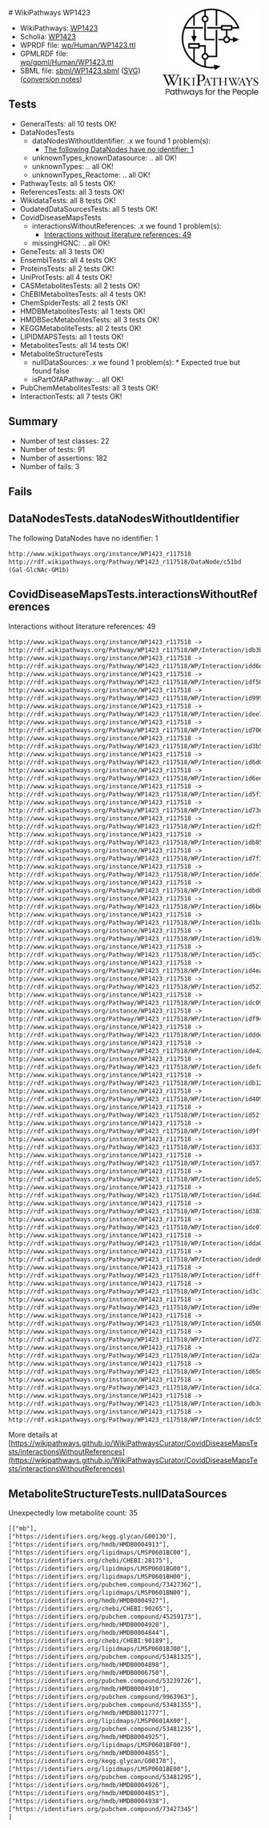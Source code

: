 <img style="float: right; width: 200px" src="logo.png" />
# WikiPathways WP1423

* WikiPathways: [WP1423](https://identifiers.org/wikipathways:WP1423)
* Scholia: [WP1423](https://scholia.toolforge.org/wikipathways/WP1423)
* WPRDF file: [wp/Human/WP1423.ttl](../wp/Human/WP1423.ttl)
* GPMLRDF file: [wp/gpml/Human/WP1423.ttl](../wp/gpml/Human/WP1423.ttl)
* SBML file: [sbml/WP1423.sbml](../sbml/WP1423.sbml) ([SVG](../sbml/WP1423.svg)) ([conversion notes](../sbml/WP1423.txt))

## Tests
* GeneralTests: all 10 tests OK!
* DataNodesTests
    * dataNodesWithoutIdentifier: .x we found 1 problem(s):
        * [The following DataNodes have no identifier: 1](#d2d32fa0)
    * unknownTypes_knownDatasource: .. all OK!
    * unknownTypes: .. all OK!
    * unknownTypes_Reactome: .. all OK!
* PathwayTests: all 5 tests OK!
* ReferencesTests: all 3 tests OK!
* WikidataTests: all 8 tests OK!
* OudatedDataSourcesTests: all 5 tests OK!
* CovidDiseaseMapsTests
    * interactionsWithoutReferences: .x we found 1 problem(s):
        * [Interactions without literature references: 49](#9701cd47)
    * missingHGNC: .. all OK!
* GeneTests: all 3 tests OK!
* EnsemblTests: all 4 tests OK!
* ProteinsTests: all 2 tests OK!
* UniProtTests: all 4 tests OK!
* CASMetabolitesTests: all 2 tests OK!
* ChEBIMetabolitesTests: all 4 tests OK!
* ChemSpiderTests: all 2 tests OK!
* HMDBMetabolitesTests: all 1 tests OK!
* HMDBSecMetabolitesTests: all 3 tests OK!
* KEGGMetaboliteTests: all 2 tests OK!
* LIPIDMAPSTests: all 1 tests OK!
* MetabolitesTests: all 14 tests OK!
* MetaboliteStructureTests
    * nullDataSources: .x we found 1 problem(s):
            * Expected true but found false
    * isPartOfAPathway: .. all OK!
* PubChemMetabolitesTests: all 3 tests OK!
* InteractionTests: all 7 tests OK!


## Summary

* Number of test classes: 22
* Number of tests: 91
* Number of assertions: 182
* Number of fails: 3

## Fails

<a name="d2d32fa0" />

## DataNodesTests.dataNodesWithoutIdentifier

The following DataNodes have no identifier: 1
```
http://www.wikipathways.org/instance/WP1423_r117518 http://rdf.wikipathways.org/Pathway/WP1423_r117518/DataNode/c51bd (Gal-GlcNAc-GM1b)
```

<a name="9701cd47" />

## CovidDiseaseMapsTests.interactionsWithoutReferences

Interactions without literature references: 49
```
http://www.wikipathways.org/instance/WP1423_r117518 -> http://rdf.wikipathways.org/Pathway/WP1423_r117518/WP/Interaction/idb3b7c457
http://www.wikipathways.org/instance/WP1423_r117518 -> http://rdf.wikipathways.org/Pathway/WP1423_r117518/WP/Interaction/idd6d61a24
http://www.wikipathways.org/instance/WP1423_r117518 -> http://rdf.wikipathways.org/Pathway/WP1423_r117518/WP/Interaction/idf50ce925
http://www.wikipathways.org/instance/WP1423_r117518 -> http://rdf.wikipathways.org/Pathway/WP1423_r117518/WP/Interaction/id9992941
http://www.wikipathways.org/instance/WP1423_r117518 -> http://rdf.wikipathways.org/Pathway/WP1423_r117518/WP/Interaction/idee7452d5
http://www.wikipathways.org/instance/WP1423_r117518 -> http://rdf.wikipathways.org/Pathway/WP1423_r117518/WP/Interaction/id7064a116
http://www.wikipathways.org/instance/WP1423_r117518 -> http://rdf.wikipathways.org/Pathway/WP1423_r117518/WP/Interaction/id3b581f68
http://www.wikipathways.org/instance/WP1423_r117518 -> http://rdf.wikipathways.org/Pathway/WP1423_r117518/WP/Interaction/id6d07c9a4
http://www.wikipathways.org/instance/WP1423_r117518 -> http://rdf.wikipathways.org/Pathway/WP1423_r117518/WP/Interaction/id6ee412e3
http://www.wikipathways.org/instance/WP1423_r117518 -> http://rdf.wikipathways.org/Pathway/WP1423_r117518/WP/Interaction/id5f3f21f
http://www.wikipathways.org/instance/WP1423_r117518 -> http://rdf.wikipathways.org/Pathway/WP1423_r117518/WP/Interaction/id73e86e2
http://www.wikipathways.org/instance/WP1423_r117518 -> http://rdf.wikipathways.org/Pathway/WP1423_r117518/WP/Interaction/id2f5175de
http://www.wikipathways.org/instance/WP1423_r117518 -> http://rdf.wikipathways.org/Pathway/WP1423_r117518/WP/Interaction/idb85e8de8
http://www.wikipathways.org/instance/WP1423_r117518 -> http://rdf.wikipathways.org/Pathway/WP1423_r117518/WP/Interaction/id7f362a10
http://www.wikipathways.org/instance/WP1423_r117518 -> http://rdf.wikipathways.org/Pathway/WP1423_r117518/WP/Interaction/idde73da53
http://www.wikipathways.org/instance/WP1423_r117518 -> http://rdf.wikipathways.org/Pathway/WP1423_r117518/WP/Interaction/idbd04f484
http://www.wikipathways.org/instance/WP1423_r117518 -> http://rdf.wikipathways.org/Pathway/WP1423_r117518/WP/Interaction/id6be172a
http://www.wikipathways.org/instance/WP1423_r117518 -> http://rdf.wikipathways.org/Pathway/WP1423_r117518/WP/Interaction/id1bab13b6
http://www.wikipathways.org/instance/WP1423_r117518 -> http://rdf.wikipathways.org/Pathway/WP1423_r117518/WP/Interaction/id19a807ef
http://www.wikipathways.org/instance/WP1423_r117518 -> http://rdf.wikipathways.org/Pathway/WP1423_r117518/WP/Interaction/id5c37bc72
http://www.wikipathways.org/instance/WP1423_r117518 -> http://rdf.wikipathways.org/Pathway/WP1423_r117518/WP/Interaction/id4ea8ec33
http://www.wikipathways.org/instance/WP1423_r117518 -> http://rdf.wikipathways.org/Pathway/WP1423_r117518/WP/Interaction/id527648ce
http://www.wikipathways.org/instance/WP1423_r117518 -> http://rdf.wikipathways.org/Pathway/WP1423_r117518/WP/Interaction/idc09b2721
http://www.wikipathways.org/instance/WP1423_r117518 -> http://rdf.wikipathways.org/Pathway/WP1423_r117518/WP/Interaction/idf9406133
http://www.wikipathways.org/instance/WP1423_r117518 -> http://rdf.wikipathways.org/Pathway/WP1423_r117518/WP/Interaction/iddde8eb82
http://www.wikipathways.org/instance/WP1423_r117518 -> http://rdf.wikipathways.org/Pathway/WP1423_r117518/WP/Interaction/ide427c49b
http://www.wikipathways.org/instance/WP1423_r117518 -> http://rdf.wikipathways.org/Pathway/WP1423_r117518/WP/Interaction/idefd348b2
http://www.wikipathways.org/instance/WP1423_r117518 -> http://rdf.wikipathways.org/Pathway/WP1423_r117518/WP/Interaction/idb121743e
http://www.wikipathways.org/instance/WP1423_r117518 -> http://rdf.wikipathways.org/Pathway/WP1423_r117518/WP/Interaction/id409ef928
http://www.wikipathways.org/instance/WP1423_r117518 -> http://rdf.wikipathways.org/Pathway/WP1423_r117518/WP/Interaction/id52f92363
http://www.wikipathways.org/instance/WP1423_r117518 -> http://rdf.wikipathways.org/Pathway/WP1423_r117518/WP/Interaction/id9ff99a34
http://www.wikipathways.org/instance/WP1423_r117518 -> http://rdf.wikipathways.org/Pathway/WP1423_r117518/WP/Interaction/id337509b2
http://www.wikipathways.org/instance/WP1423_r117518 -> http://rdf.wikipathways.org/Pathway/WP1423_r117518/WP/Interaction/id571139f8
http://www.wikipathways.org/instance/WP1423_r117518 -> http://rdf.wikipathways.org/Pathway/WP1423_r117518/WP/Interaction/ide5257863
http://www.wikipathways.org/instance/WP1423_r117518 -> http://rdf.wikipathways.org/Pathway/WP1423_r117518/WP/Interaction/id4d3228b0
http://www.wikipathways.org/instance/WP1423_r117518 -> http://rdf.wikipathways.org/Pathway/WP1423_r117518/WP/Interaction/id381ec5b1
http://www.wikipathways.org/instance/WP1423_r117518 -> http://rdf.wikipathways.org/Pathway/WP1423_r117518/WP/Interaction/idc070fadc
http://www.wikipathways.org/instance/WP1423_r117518 -> http://rdf.wikipathways.org/Pathway/WP1423_r117518/WP/Interaction/idda030a8a
http://www.wikipathways.org/instance/WP1423_r117518 -> http://rdf.wikipathways.org/Pathway/WP1423_r117518/WP/Interaction/ided6feb52
http://www.wikipathways.org/instance/WP1423_r117518 -> http://rdf.wikipathways.org/Pathway/WP1423_r117518/WP/Interaction/idfff8e567
http://www.wikipathways.org/instance/WP1423_r117518 -> http://rdf.wikipathways.org/Pathway/WP1423_r117518/WP/Interaction/id3c79c47b
http://www.wikipathways.org/instance/WP1423_r117518 -> http://rdf.wikipathways.org/Pathway/WP1423_r117518/WP/Interaction/id9efeed26
http://www.wikipathways.org/instance/WP1423_r117518 -> http://rdf.wikipathways.org/Pathway/WP1423_r117518/WP/Interaction/id508d7d16
http://www.wikipathways.org/instance/WP1423_r117518 -> http://rdf.wikipathways.org/Pathway/WP1423_r117518/WP/Interaction/id727224e8
http://www.wikipathways.org/instance/WP1423_r117518 -> http://rdf.wikipathways.org/Pathway/WP1423_r117518/WP/Interaction/id2afba2e8
http://www.wikipathways.org/instance/WP1423_r117518 -> http://rdf.wikipathways.org/Pathway/WP1423_r117518/WP/Interaction/id65d13eee
http://www.wikipathways.org/instance/WP1423_r117518 -> http://rdf.wikipathways.org/Pathway/WP1423_r117518/WP/Interaction/idca754cb6
http://www.wikipathways.org/instance/WP1423_r117518 -> http://rdf.wikipathways.org/Pathway/WP1423_r117518/WP/Interaction/idb3de49f
http://www.wikipathways.org/instance/WP1423_r117518 -> http://rdf.wikipathways.org/Pathway/WP1423_r117518/WP/Interaction/idc557ed7c
```

More details at [https://wikipathways.github.io/WikiPathwaysCurator/CovidDiseaseMapsTests/interactionsWithoutReferences](https://wikipathways.github.io/WikiPathwaysCurator/CovidDiseaseMapsTests/interactionsWithoutReferences)

<a name="919041cc" />

## MetaboliteStructureTests.nullDataSources

Unexpectedly low metabolite count: 35
```
[["mb"],
["https://identifiers.org/kegg.glycan/G00130"],
["https://identifiers.org/hmdb/HMDB0004913"],
["https://identifiers.org/lipidmaps/LMSP0601BC00"],
["https://identifiers.org/chebi/CHEBI:28175"],
["https://identifiers.org/lipidmaps/LMSP0601BG00"],
["https://identifiers.org/lipidmaps/LMSP0601BH00"],
["https://identifiers.org/pubchem.compound/73427362"],
["https://identifiers.org/lipidmaps/LMSP0601BN00"],
["https://identifiers.org/hmdb/HMDB0004927"],
["https://identifiers.org/chebi/CHEBI:90265"],
["https://identifiers.org/pubchem.compound/45259173"],
["https://identifiers.org/hmdb/HMDB0004928"],
["https://identifiers.org/hmdb/HMDB0004844"],
["https://identifiers.org/chebi/CHEBI:90189"],
["https://identifiers.org/lipidmaps/LMSP0601BJ00"],
["https://identifiers.org/pubchem.compound/53481325"],
["https://identifiers.org/hmdb/HMDB0004898"],
["https://identifiers.org/hmdb/HMDB0006750"],
["https://identifiers.org/pubchem.compound/53239726"],
["https://identifiers.org/hmdb/HMDB0004910"],
["https://identifiers.org/pubchem.compound/9963963"],
["https://identifiers.org/pubchem.compound/53481355"],
["https://identifiers.org/hmdb/HMDB0011777"],
["https://identifiers.org/lipidmaps/LMSP0601AX00"],
["https://identifiers.org/pubchem.compound/53481235"],
["https://identifiers.org/hmdb/HMDB0004925"],
["https://identifiers.org/lipidmaps/LMSP0601BF00"],
["https://identifiers.org/hmdb/HMDB0004855"],
["https://identifiers.org/kegg.glycan/G00170"],
["https://identifiers.org/lipidmaps/LMSP0601BE00"],
["https://identifiers.org/pubchem.compound/53481295"],
["https://identifiers.org/hmdb/HMDB0004926"],
["https://identifiers.org/hmdb/HMDB0004853"],
["https://identifiers.org/hmdb/HMDB0004938"],
["https://identifiers.org/pubchem.compound/73427345"]
]
```

